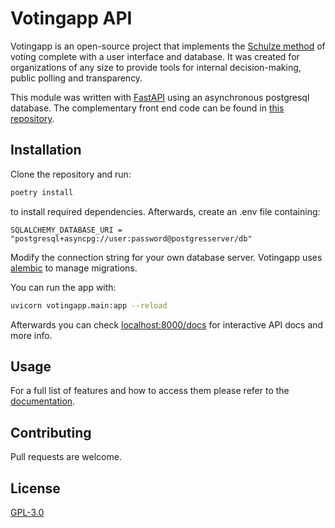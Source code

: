 # Votingapp API

Votingapp is an open-source project that implements the [Schulze method](https://en.wikipedia.org/wiki/Schulze_method) of voting complete with a user interface and database. It was created for organizations of any size to provide tools for internal decision-making, public polling and transparency.

This module was written with [FastAPI](https://fastapi.tiangolo.com) using an asynchronous postgresql database. The complementary front end code can be found in [this repository]().
## Installation

Clone the repository and run:
```bash
poetry install
```
to install required dependencies. Afterwards, create an .env file containing:


```
SQLALCHEMY_DATABASE_URI = "postgresql+asyncpg://user:password@postgresserver/db"
```
Modify the connection string for your own database server. Votingapp uses [alembic](https://alembic.sqlalchemy.org/en/latest/) to manage migrations. 

You can run the app with:


```bash
uvicorn votingapp.main:app --reload
```
Afterwards you can check [localhost:8000/docs]() for interactive API docs and more info.
## Usage


For a full list of features and how to access them please refer to the [documentation](). 


## Contributing
Pull requests are welcome. 


## License
[GPL-3.0]()
